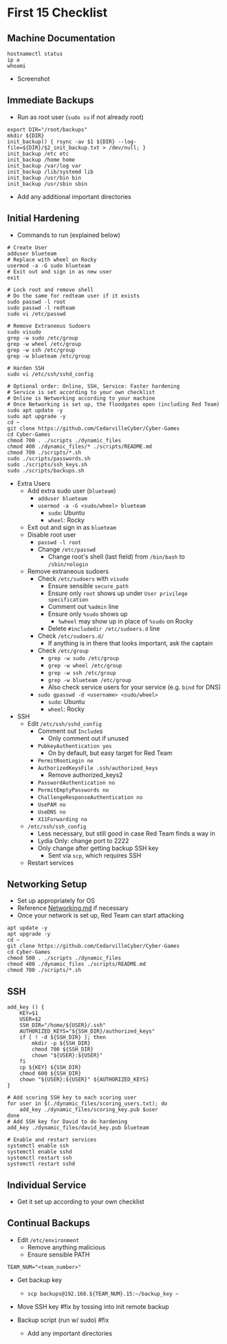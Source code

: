 # First 15 Checklist

## Machine Documentation
```Shell
hostnamectl status
ip a
whoami
```
- Screenshot
## Immediate Backups
- Run as root user (`sudo su` if not already root)
```Shell
export DIR="/root/backups"
mkdir ${DIR}
init_backup() { rsync -av $1 ${DIR} --log-file=${DIR}/$2_init_backup.txt > /dev/null; }
init_backup /etc etc
init_backup /home home
init_backup /var/log var
init_backup /lib/systemd lib
init_backup /usr/bin bin
init_backup /usr/sbin sbin
```

- Add any additional important directories
## Initial Hardening
- Commands to run (explained below)
```Shell
# Create User
adduser blueteam
# Replace with wheel on Rocky
usermod -a -G sudo blueteam
# Exit out and sign in as new user
exit

# Lock root and remove shell
# Do the same for redteam user if it exists
sudo passwd -l root
sudo passwd -l redteam
sudo vi /etc/passwd

# Remove Extraneous Sudoers
sudo visudo
grep -w sudo /etc/group
grep -w wheel /etc/group
grep -w ssh /etc/group
grep -w blueteam /etc/group

# Harden SSH
sudo vi /etc/ssh/sshd_config

# Optional order: Online, SSH, Service: Faster hardening
# Service is set according to your own checklist
# Online is Networking according to your machine
# Once Networking is set up, the floodgates open (including Red Team)
sudo apt update -y
sudo apt upgrade -y
cd ~
git clone https://github.com/CedarvilleCyber/Cyber-Games
cd Cyber-Games
chmod 700 . ./scripts ./dynamic_files
chmod 400 ./dynamic_files/* ./scripts/README.md
chmod 700 ./scripts/*.sh
sudo ./scripts/passwords.sh
sudo ./scripts/ssh_keys.sh
sudo ./scripts/backups.sh
```
- Extra Users
	- Add extra sudo user (`blueteam`)
		- `adduser blueteam`
		- `usermod -a -G <sudo/wheel> blueteam`
			- `sudo`: Ubuntu
			- `wheel`: Rocky
	- Exit out and sign in as `blueteam`
	- Disable root user
		- `passwd -l root`
		- Change `/etc/passwd`
			- Change root's shell (last field) from `/bin/bash` to `/sbin/nologin`
	- Remove extraneous sudoers
		- Check `/etc/sudoers` with `visudo`
			- Ensure sensible `secure_path`
			- Ensure only `root` shows up under `User privilege specification`
			- Comment out `%admin` line
			- Ensure only `%sudo` shows up
				- `%wheel` may show up in place of `%sudo` on Rocky
			- Delete `#includedir /etc/sudoers.d` line
		- Check `/etc/sudoers.d/`
			- If anything is in there that looks important, ask the captain
		- Check `/etc/group`
			- `grep -w sudo /etc/group`
			- `grep -w wheel /etc/group`
			- `grep -w ssh /etc/group`
			- `grep -w blueteam /etc/group`
			- Also check service users for your service (e.g. `bind` for DNS)
		- `sudo gpasswd -d <username> <sudo/wheel>`
			- `sudo`: Ubuntu
			- `wheel`: Rocky
- SSH
	- Edit `/etc/ssh/sshd_config`
		- Comment out `Include`s
			- Only comment out if unused
		- `PubkeyAuthentication yes`
			- On by default, but easy target for Red Team
		- `PermitRootLogin no`
		- `AuthorizedKeysFile .ssh/authorized_keys`
			- Remove authorized_keys2
		- `PasswordAuthentication no`
		- `PermitEmptyPasswords no`
		- `ChallengeResponseAuthentication no`
		- `UsePAM no`
		- `UseDNS no`
		- `X11Forwarding no`
	- `/etc/ssh/ssh_config`
		- Less necessary, but still good in case Red Team finds a way in
		- Lydia Only: change port to 2222
		- Only change after getting backup SSH key
			- Sent via `scp`, which requires SSH
	- Restart services
## Networking Setup
- Set up appropriately for OS
- Reference [Networking.md](./Networking.md) if necessary
- Once your network is set up, Red Team can start attacking
```Shell
apt update -y
apt upgrade -y
cd ~
git clone https://github.com/CedarvilleCyber/Cyber-Games
cd Cyber-Games
chmod 500 . ./scripts ./dynamic_files
chmod 400 ./dynamic_files ./scripts/README.md
chmod 700 ./scripts/*.sh
```
## SSH
```Shell
add_key () {
	KEY=$1
	USER=$2
	SSH_DIR="/home/${USER}/.ssh"
	AUTHORIZED_KEYS="${SSH_DIR}/authorized_keys"
	if [ ! -d ${SSH_DIR} ]; then
		mkdir -p ${SSH_DIR}
		chmod 700 ${SSH_DIR}
		chown "${USER}:${USER}" 
	fi
	cp ${KEY} ${SSH_DIR}
	chmod 600 ${SSH_DIR}
	chown "${USER}:${USER}" ${AUTHORIZED_KEYS}
}

# Add scoring SSH key to each scoring user
for user in $(./dynamic_files/scoring_users.txt); do
    add_key ./dynamic_files/scoring_key.pub $user
done
# Add SSH key for David to do hardening
add_key ./dynamic_files/david_key.pub blueteam

# Enable and restart services
systemctl enable ssh
systemctl enable sshd
systemctl restart ssh
systemctl restart sshd
```
## Individual Service
- Get it set up according to your own checklist
## Continual Backups
- Edit `/etc/environment`
	- Remove anything malicious
	- Ensure sensible PATH
```
TEAM_NUM="<team_number>"
```
- Get backup key
	- `scp backups@192.168.${TEAM_NUM}.15:~/backup_key ~`
- Move SSH key #fix by tossing into init remote backup

- Backup script (run w/ sudo) #fix 
	- Add any important directories

